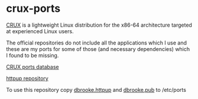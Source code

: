 # crux-ports

[CRUX](https://crux.nu/) is a lightweight Linux distribution for the x86-64
architecture targeted at experienced Linux users.

The official repositories do not include all the applications which I use and
these are my ports for some of those (and necessary dependencies) which I found
to be missing.

[CRUX ports database](https://crux.nu/portdb/?a=repo&q=dbrooke)

[httpup repository](http://crux-ports.dbrooke.me.uk/)

To use this repository copy
[dbrooke.httpup](http://crux-ports.dbrooke.me.uk/dbrooke.httpup) and
[dbrooke.pub](http://crux-ports.dbrooke.me.uk/dbrooke.pub) to /etc/ports
